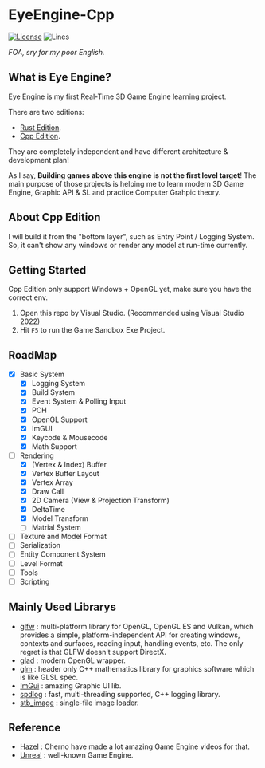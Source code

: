 ﻿# EyeEngine-Cpp

[![License][shield1]](./LICENSE)
![Lines][shield2]

*FOA, sry for my poor English.*

## What is Eye Engine?
Eye Engine is my first Real-Time 3D Game Engine learning project. 

There are two editions: 
* [Rust Edition](https://github.com/fseeeye/EyeEngine-Rust).
* [Cpp Edition](https://github.com/fseeeye/EyeEngine-Cpp). 

They are completely independent and have different architecture & development plan! 

As I say, **Building games above this engine is not the first level target**! The main purpose of those projects is helping me to learn modern 3D Game Engine, Graphic API & SL and practice Computer Grahpic theory. 

## About Cpp Edition
I will build it from the "bottom layer", such as Entry Point / Logging System. So, it can't show any windows or render any model at run-time currently.

## Getting Started
Cpp Edition only support Windows + OpenGL yet, make sure you have the correct env.
1. Open this repo by Visual Studio. (Recommanded using Visual Studio 2022)
2. Hit `F5` to run the Game Sandbox Exe Project. 

## RoadMap
- [X] Basic System
  - [X] Logging System
  - [X] Build System
  - [X] Event System & Polling Input
  - [X] PCH
  - [X] OpenGL Support
  - [X] ImGUI
  - [X] Keycode & Mousecode
  - [X] Math Support
- [ ] Rendering
  - [X] (Vertex & Index) Buffer
  - [X] Vertex Buffer Layout
  - [X] Vertex Array
  - [X] Draw Call
  - [X] 2D Camera (View & Projection Transform)
  - [X] DeltaTime
  - [X] Model Transform
  - [ ] Matrial System
- [ ] Texture and Model Format
- [ ] Serialization
- [ ] Entity Component System
- [ ] Level Format
- [ ] Tools
- [ ] Scripting

## Mainly Used Librarys
* [glfw](https://github.com/glfw/glfw) : multi-platform library for OpenGL, OpenGL ES and Vulkan, which provides a simple, platform-independent API for creating windows, contexts and surfaces, reading input, handling events, etc. The only regret is that GLFW doesn't support DirectX.
* [glad](https://github.com/Dav1dde/glad) : modern OpenGL wrapper.
* [glm](https://github.com/g-truc/glm) : header only C++ mathematics library for graphics software which is like GLSL spec.
* [ImGui](https://github.com/ocornut/imgui) : amazing Graphic UI lib.
* [spdlog](https://github.com/gabime/spdlog) : fast, multi-threading supported, C++ logging library.
* [stb_image](https://github.com/nothings/stb/blob/master/stb_image.h) : single-file image loader.

## Reference
* [Hazel](https://github.com/TheCherno/Hazel) : Cherno have made a lot amazing Game Engine videos for that.
* [Unreal](https://github.com/EpicGames/UnrealEngine) : well-known Game Engine.


[crate]: https://crates.io/crates/eyengine
[shield1]: https://img.shields.io/github/license/fseeeye/EyeEngine-Cpp
[shield2]: https://tokei.rs/b1/github/fseeeye/EyeEngine-Cpp?category=lines
